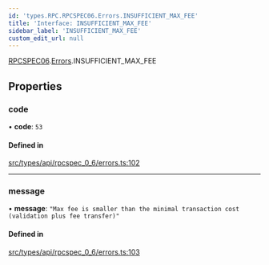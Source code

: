 ```yaml
---
id: 'types.RPC.RPCSPEC06.Errors.INSUFFICIENT_MAX_FEE'
title: 'Interface: INSUFFICIENT_MAX_FEE'
sidebar_label: 'INSUFFICIENT_MAX_FEE'
custom_edit_url: null
---
```


[RPCSPEC06](../namespaces/types.RPC.RPCSPEC06.md).[Errors](../namespaces/types.RPC.RPCSPEC06.Errors.md).INSUFFICIENT_MAX_FEE

## Properties

### code

• **code**: `53`

#### Defined in

[src/types/api/rpcspec_0_6/errors.ts:102](https://github.com/starknet-io/starknet.js/blob/v6.24.1/src/types/api/rpcspec_0_6/errors.ts#L102)

---

### message

• **message**: `"Max fee is smaller than the minimal transaction cost (validation plus fee transfer)"`

#### Defined in

[src/types/api/rpcspec_0_6/errors.ts:103](https://github.com/starknet-io/starknet.js/blob/v6.24.1/src/types/api/rpcspec_0_6/errors.ts#L103)
